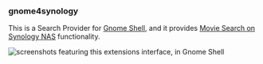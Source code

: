 ### gnome4synology

This is a Search Provider for [Gnome Shell](https://wiki.gnome.org/Projects/GnomeShell), and it provides [Movie Search on Synology NAS](https://www.synology.com/en-global/support/download) functionality.


![screenshots featuring this extensions interface, in Gnome Shell](./screenshots.png)
